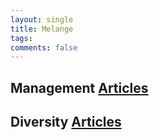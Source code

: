 ```yaml
---
layout: single
title: Melange
tags: 
comments: false
---
```


## Management [Articles](management.md)

## Diversity [Articles](diversity.md)
